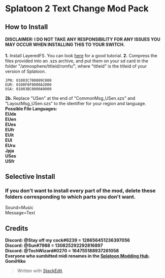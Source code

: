 
# Splatoon 2 Text Change Mod Pack
## How to Install
#### DISCLAIMER: I DO NOT TAKE ANY RESPONSIBILITY FOR ANY ISSUES YOU MAY OCCUR WHEN INSTALLING THIS TO YOUR SWITCH.

**1.** Install LayeredFS. You can look [here](https://www.youtube.com/watch?v=8S9zGmXmFq4) for a good tutorial.
**2.** Compress the files provided into an .szs archive, and put them on your sd card in the folder "/atmosphere/titleid/romfs/", where "titleid" is the titleid of your version of Splatoon.



    JPN: 01003C700009C000
    EUR: 0100F8F0000A2000
    USA: 01003BC0000A0000

**2b.** Replace "USen" at the end of "CommonMsg_USen.szs" and "LayoutMsg_USen.szs" to the identifier for your region and language.<br>
**Possible File Languages:**<br>
**EUde<br>**
**EUen<br>**
**EUes<br>**
**EUfr<br>**
**EUit<br>**
**EUl<br>**
**EUru<br>**
**Jpja<br>**
**USes<br>**
**USfr<br>**




## Selective Install
### If you don't want to install every part of the mod, delete these folders corresponding to which parts you don't want.
Sound=Music<br>
Message=Text

## Credits

**Discord: @Stay off my cock#6239  = 128656451236397056**<br>
**Discord: @Sun#7988  = 130825292292816897**<br>
**Discord: @TechWizard#0270 = 164755188937261058**<br>
**Everyone who sumbitted midi renames in the  [Splatoon Modding Hub](https://discordapp.com/invite/Msk4nSj).**<br>
**GomiHiko**

> Written with [StackEdit](https://stackedit.io/).

